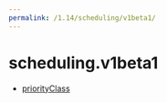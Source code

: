```yaml
---
permalink: /1.14/scheduling/v1beta1/
---
```


# scheduling.v1beta1



* [priorityClass](priorityClass.md)
